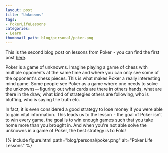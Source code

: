 ```yaml
---
layout: post
title: "Unknowns"
tags:
- PokerLifeLessons
categories:
- Learn
thumbnail_path: blog/personal/poker.png
---
```


This is the second blog post on lessons from Poker - you can find the first post [here](http://kaushik88.github.io/blog/2015/07/26/decisions-and-outcomes/).

Poker is a game of unknowns. Imagine playing a game of chess with multiple opponents at the same time and where you can only see some of the opponent's chess pieces. This is what makes Poker a really interesting mind game. Some people see Poker as a game where one needs to solve the unknowns — figuring out what cards are there in others hands, what are there in the draw, what kind of strategies others are following, who is bluffing, who is saying the truth etc.

In fact, it is even considered a good strategy to lose money if you were able to gain vital information. This leads us to the lesson - the goal of Poker isn’t to win every game, the goal is to win enough games such that you take home more than you brought in. And when you're not able solve the unknowns in a game of Poker, the best strategy is to Fold!

{% include figure.html path="blog/personal/poker.png" alt="Poker Life Lessons" %}